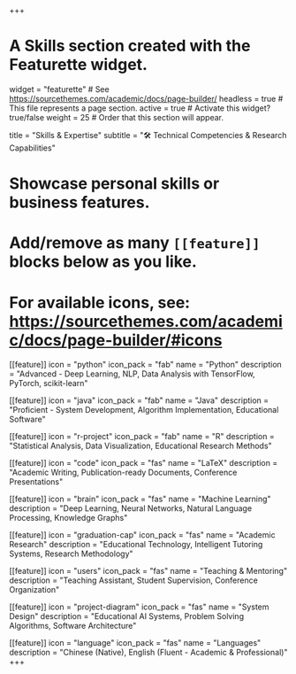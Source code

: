 +++
# A Skills section created with the Featurette widget.
widget = "featurette"  # See https://sourcethemes.com/academic/docs/page-builder/
headless = true  # This file represents a page section.
active = true  # Activate this widget? true/false
weight = 25  # Order that this section will appear.

title = "Skills & Expertise"
subtitle = "🛠️ Technical Competencies & Research Capabilities"

# Showcase personal skills or business features.
# 
# Add/remove as many `[[feature]]` blocks below as you like.
# 
# For available icons, see: https://sourcethemes.com/academic/docs/page-builder/#icons

[[feature]]
  icon = "python"
  icon_pack = "fab"
  name = "Python"
  description = "Advanced - Deep Learning, NLP, Data Analysis with TensorFlow, PyTorch, scikit-learn"
  
[[feature]]
  icon = "java"
  icon_pack = "fab"
  name = "Java"
  description = "Proficient - System Development, Algorithm Implementation, Educational Software"
  
[[feature]]
  icon = "r-project"
  icon_pack = "fab"
  name = "R"
  description = "Statistical Analysis, Data Visualization, Educational Research Methods"

[[feature]]
  icon = "code"
  icon_pack = "fas"
  name = "LaTeX"
  description = "Academic Writing, Publication-ready Documents, Conference Presentations"

[[feature]]
  icon = "brain"
  icon_pack = "fas"
  name = "Machine Learning"
  description = "Deep Learning, Neural Networks, Natural Language Processing, Knowledge Graphs"

[[feature]]
  icon = "graduation-cap"
  icon_pack = "fas"
  name = "Academic Research"
  description = "Educational Technology, Intelligent Tutoring Systems, Research Methodology"

[[feature]]
  icon = "users"
  icon_pack = "fas"
  name = "Teaching & Mentoring"
  description = "Teaching Assistant, Student Supervision, Conference Organization"

[[feature]]
  icon = "project-diagram"
  icon_pack = "fas"
  name = "System Design"
  description = "Educational AI Systems, Problem Solving Algorithms, Software Architecture"

[[feature]]
  icon = "language"
  icon_pack = "fas"
  name = "Languages"
  description = "Chinese (Native), English (Fluent - Academic & Professional)"
+++
